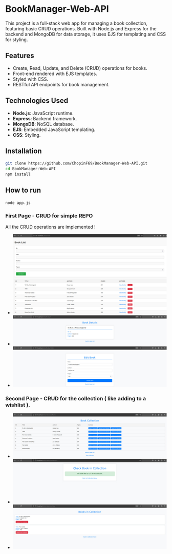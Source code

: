 # BookManager-Web-API

This project is a full-stack web app for managing a book collection, featuring basic CRUD operations. Built with Node.js and Express for the backend and MongoDB for data storage, it uses EJS for templating and CSS for styling.

## Features

- Create, Read, Update, and Delete (CRUD) operations for books.
- Front-end rendered with EJS templates.
- Styled with CSS.
- RESTful API endpoints for book management.

## Technologies Used

- **Node.js**: JavaScript runtime.
- **Express**: Backend framework.
- **MongoDB**: NoSQL database.
- **EJS**: Embedded JavaScript templating.
- **CSS**: Styling.

## Installation

   ```bash
   git clone https://github.com/ChopinF69/BookManager-Web-API.git
   cd BookManager-Web-API
   npm install
   ```

## How to run 
  ```
  node app.js
  ```
### First Page - CRUD for simple REPO
All the CRUD operations are implemented ! 
- ![Books overview](./public/assets/books.jpeg)
- ![Only one book preview](./public/assets/bookId.jpeg)
- ![To edit a book](./public/assets/booksIdEdit.jpeg)
### Second Page - CRUD for the collection ( like adding to a wishlist ).
- ![Books to choose to add the collection](./public/assets/collectionHome.jpeg)
- ![Simple check if the book is in the collection (each book is unique in collection)](./public/assets/collectionCheckId.jpeg)
- ![View the collection](./public/assets/collectionView.jpeg)
